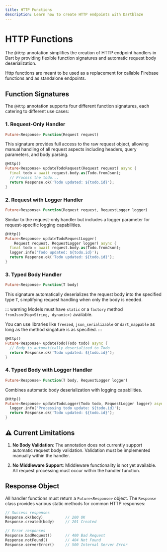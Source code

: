 ```yaml
---
title: HTTP Functions
description: Learn how to create HTTP endpoints with Dartblaze
---
```


# HTTP Functions

The `@Http` annotation simplifies the creation of HTTP endpoint handlers in Dart by providing flexible function signatures and automatic request body deserialization.

Http functions are meant to be used as a replacement for callable Firebase functions and as standalone endpoints.

## Function Signatures

The `@Http` annotation supports four different function signatures, each catering to different use cases:

### 1. Request-Only Handler
```dart
Future<Response> Function(Request request)
```
This signature provides full access to the raw request object, allowing manual handling of all request aspects including headers, query parameters, and body parsing.

```dart
@Http()
Future<Response> updateTodoRequest(Request request) async {
  final todo = await request.body.as(Todo.fromJson);
  // Process the todo...
  return Response.ok('Todo updated: ${todo.id}');
}
```

### 2. Request with Logger Handler
```dart
Future<Response> Function(Request request, RequestLogger logger)
```
Similar to the request-only handler but includes a logger parameter for request-specific logging capabilities.

```dart
@Http()
Future<Response> updateTodoRequestLogger(
    Request request, RequestLogger logger) async {
  final todo = await request.body.as(Todo.fromJson);
  logger.info('Todo updated: ${todo.id}');
  return Response.ok('Todo updated: ${todo.id}');
}
```

### 3. Typed Body Handler
```dart
Future<Response> Function(T body)
```
This signature automatically deserializes the request body into the specified type `T`, simplifying request handling when only the body is needed.

::: warning
Models must have `static` or a `factory` method `fromJson(Map<String, dynamic>)` available.

You can use libraries like `freezed`, `json_serializable` or `dart_mappable` as long as the method singature is as specified.
:::

```dart
@Http()
Future<Response> updateTodo(Todo todo) async {
  // Body is automatically deserialized to Todo
  return Response.ok('Todo updated: ${todo.id}');
}
```

### 4. Typed Body with Logger Handler
```dart
Future<Response> Function(T body, RequestLogger logger)
```
Combines automatic body deserialization with logging capabilities.

```dart
@Http()
Future<Response> updateTodoLogger(Todo todo, RequestLogger logger) async {
  logger.info('Processing todo update: ${todo.id}');
  return Response.ok('Todo updated: ${todo.id}');
}
```

## :warning: Current Limitations

1. **No Body Validation**: The annotation does not currently support automatic request body validation. Validation must be implemented manually within the handler.

2. **No Middleware Support**: Middleware functionality is not yet available. All request processing must occur within the handler function.

## Response Object

All handler functions must return a `Future<Response>` object. The `Response` class provides various static methods for common HTTP responses:

```dart
// Success responses
Response.ok(body)          // 200 OK
Response.created(body)     // 201 Created

// Error responses
Response.badRequest()      // 400 Bad Request
Response.notFound()        // 404 Not Found
Response.serverError()     // 500 Internal Server Error
```
